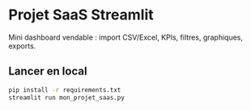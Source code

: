 # Projet SaaS Streamlit

Mini dashboard vendable : import CSV/Excel, KPIs, filtres, graphiques, exports.

## Lancer en local

```bash
pip install -r requirements.txt
streamlit run mon_projet_saas.py
```
